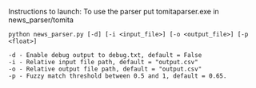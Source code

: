 Instructions to launch:
	To use the parser put tomitaparser.exe in news_parser/tomita

	python news_parser.py [-d] [-i <input_file>] [-o <output_file>] [-p <float>]

	-d - Enable debug output to debug.txt, default = False
	-i - Relative input file path, default = "output.csv"
	-o - Relative output file path, default = "output.csv"
	-p - Fuzzy match threshold between 0.5 and 1, default = 0.65.